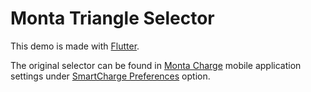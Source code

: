 # Monta Triangle Selector

This demo is made with [Flutter](https://flutter.dev/).

The original selector can be found in [Monta Charge](https://monta.com/uk/monta-charge/) mobile application settings under [SmartCharge Preferences](https://monta.com/de/hilfe/smartcharge-einstellungen-konfigurieren) option.